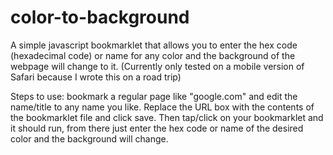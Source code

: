 # color-to-background
A simple javascript bookmarklet that allows you to enter the hex code (hexadecimal code) or name for any color and the background of the webpage will change to it. (Currently only tested on a mobile version of Safari because I wrote this on a road trip)



Steps to use: bookmark a regular page like "google.com" and edit the name/title to any name you like. Replace the URL box with the contents of the bookmarklet file and click save. Then tap/click on your bookmarklet and it should run, from there just enter the hex code or name of the desired color and the background will change.
